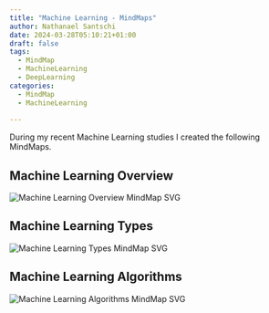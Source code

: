 ```yaml
---
title: "Machine Learning - MindMaps"
author: Nathanael Santschi
date: 2024-03-28T05:10:21+01:00
draft: false
tags:
  - MindMap
  - MachineLearning
  - DeepLearning
categories:
  - MindMap
  - MachineLearning
  
---
```

During my recent Machine Learning studies I created the following MindMaps. 

## Machine Learning Overview
![Machine Learning Overview MindMap SVG](/images/MachineLearning-Overview-simplified.svg "Preview")


## Machine Learning Types
![Machine Learning Types MindMap SVG](/images/MachineLearning-Overview-Types.svg "Preview")


## Machine Learning Algorithms
![Machine Learning Algorithms MindMap SVG](/images/MachineLearning-Overview-Algorithms.svg "Preview")



